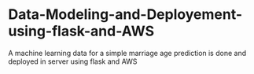 # Data-Modeling-and-Deployement-using-flask-and-AWS
A machine learning data for  a simple marriage age prediction is done and deployed in server using flask and AWS
